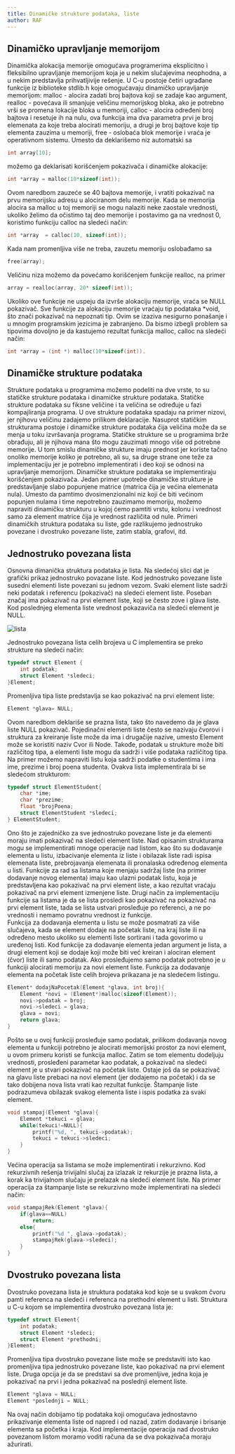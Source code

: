 ```yaml
---
title: Dinamičke strukture podataka, liste
author: RAF
---
```

## Dinamičko upravljanje memorijom
Dinamička alokacija memorije omogućava programerima eksplicitno i fleksibilno upravljanje memorijom koja je u nekim slučajevima neophodna, a u nekim predstavlja prihvatljivije rešenje. 
U C-u postoje četiri ugrađane funkcije iz biblioteke stdlib.h koje omogućavaju dinamičko upravljanje memorijom:
malloc - alocira zadati broj bajtova koji se zadaje kao argument,
realloc - povećava ili smanjuje veličinu memorijskog bloka, ako je potrebno vrši se promena lokacije bloka u memoriji,
calloc -  alocira određeni broj bajtova i resetuje ih na nulu, ova funkcija ima dva parametra prvi je broj elemenata za koje treba alocirati memoriju, a drugi je broj bajtove koje tip elementa zauzima u memoriji, 
free - oslobaća blok memorije i vraća je operativnom sistemu. 
Umesto da deklarišemo niz automatski sa 
```c
int array[10];
```
možemo ga deklarisati korišćenjem pokazivača i dinamičke alokacije:
```c
int *array = malloc(10*sizeof(int));
```
Ovom naredbom zauzeće se 40 bajtova memorije, i vratiti pokazivač na prvu memorijsku adresu u alociranom delu memorije. 
Kada se memorija alocira sa malloc u toj memoriji se mogu nalaziti neke zaostale vrednosti, ukoliko želimo da očistimo taj deo memorije i postavimo ga na vrednost 0, koristimo funkciju calloc na sledeći način:
```c
int *array  = calloc(10, sizeof(int));
```
Kada nam promenljiva više ne treba, zauzetu memoriju oslobađamo sa
```c
free(array);
```
Veličinu niza možemo da povećamo korišćenjem funkcije realloc, na primer
```c
array = realloc(array, 20* sizeof(int));
```
Ukoliko ove funkcije ne uspeju da izvrše alokaciju memorije, vraća se NULL pokazivač. 
Sve funkcije za alokaciju memorije vraćaju tip podataka &ast;void, što znači pokazivač na nepoznati tip. Ovim se izaziva nesigurno ponašanje i u mnogim programskim jezicima je zabranjeno. Da bismo izbegli problem sa tipovima dovoljno je da kastujemo rezultat funkcija malloc, calloc na sledeći način:
```c
int *array = (int *) malloc(10*sizeof(int)).
```
## Dinamičke strukture podataka
Strukture podataka u programima možemo podeliti na dve vrste, to su statičke strukture podataka i dinamičke strukture podataka. Statičke strukture podataka su fiksne veličine i ta veličina se određuje u fazi kompajliranja programa. U ove strukture podataka spadaju na primer nizovi, jer njihovu veličinu zadajemo prilikom deklaracije. Nasuprot statičkim strukturama postoje i dinamičke strukture podataka čija veličina može da se menja u toku izvršavanja programa. 
Statičke strukture se u programima brže obrađuju, ali je njihova mana što mogu zauzimati mnogo više od potrebne memorije. U tom smislu dinamičke strukture imaju prednost jer koriste tačno onoliko memorije koliko je potrebno, ali su, sa druge strane one teže za implementaciju jer je potrebno implementirati i deo koji se odnosi na upravljanje memorijom. Dinamičke strukture podataka se implementiraju korišćenjem pokazivača. 
Jedan primer upotrebe dinamičke strukture je predstavljanje slabo popunjene matrice (matrica čija je većina elemenata nula). Umesto da pamtimo dvosimenzionalni niz koji će biti većinom popunjen nulama i time nepotrebno zauzimamo memoriju, možemo napraviti dinamičku strukturu u kojoj ćemo pamtiti vrstu, kolonu i vrednost samo za element matrice čija je vrednost različita od nule.
Primeri dinamičkih struktura podataka su liste, gde razlikujemo jednostruko povezane i dvostruko povezane liste, zatim stabla, grafovi, itd. 

## Jednostruko povezana lista
Osnovna dimanička struktura podataka je lista. Na sledećoj slici dat je grafički prikaz jednostruko povazane liste. Kod jednostruko povezane liste susedni elementi liste povezani su jednom vezom. Svaki element liste sadrži neki podatak i referencu (pokazivač) na sledeći element liste. Poseban značaj ima pokazivač na prvi element liste, koji se često zove i glava liste. Kod poslednjeg elementa liste vrednost pokazaviča na sledeći element je NULL. 

![lista](media/nedelja_11/lista.png)

Jednostruko povezana lista celih brojeva u C implementira se preko strukture na sledeći način: 
```c
typedef struct Element {
	int podatak;
	struct Element *sledeci;
}Element;
```
Promenljiva tipa liste predstavlja se kao pokazivač na prvi element liste:
```c
Element *glava= NULL;
```
Ovom naredbom deklariše se prazna lista, tako što navedemo da je glava liste NULL pokazivač. 
Pojedinačni elementi liste često se nazivaju čvorovi i struktura za kreiranje liste može da ima i drugačije nazive, umesto Element može se koristiti naziv Cvor ili Node. Takođe, podatak u strukture može biti različitog tipa, a elementi liste mogu da sadrži i više podataka različitog tipa. Na primer možemo napraviti listu koja sadrži podatke o studentima i ima ime, prezime i broj poena studenta. Ovakva lista implementirala bi se sledećom strukturom:

```c
typedef struct ElementStudent{
	char *ime;
	char *prezime;
	float *brojPoena;
	struct ElementStudent *sledeci;
} ElementStudent;
```
Ono što je zajedničko za sve jednostruko povezane liste je da elementi moraju imati pokazivač na sledeći element liste. 
Nad opisanim strukturama mogu se implementirati mnoge operacije nad listom, kao što su dodavanje elementa u listu, izbacivanje elementa iz liste i obilazak liste radi ispisa elemenata liste, prebrojavanja elemenata ili pronalaska određenog elementa u listi.
Funkcije za rad sa listama koje menjaju sadržaj liste (na primer dodavanje novog elementa) imaju kao ulazni podatak listu, koja je predstavljena kao pokazivač na prvi element liste, a kao rezultat vraćaju pokazivač na prvi element izmenjene liste. Drugi način za implementaciju funkcije sa listama je da se lista prosledi kao pokazivač na pokazivač na prvi element liste, tada se lista ustvari prosleđuje po referenci, a ne po vrednosti i nemamo povratnu vrednost iz funkcije.  
Funkcija za dodavanja elementa u listu se može posmatrati za više slučajeva, kada se element dodaje na početak liste, na kraj liste ili na određeno mesto ukoliko su elementi liste sortirani i tada govorimo u uređenoj listi. Kod funkcije za dodavanje elementa jedan argument je lista, a drugi element koji se dodaje koji može biti već kreiran i alociran element (čvor) liste ili samo podatak. Ako prosleđujemo samo podatak potrebno je u funkciji alocirati memoriju za novi element liste. 
Funkcija za dodavanje elementa na početak liste celih brojeva prikazana je na sledećem listingu. 
```c
Element* dodajNaPocetak(Element *glava, int broj){
    Element *novi = (Element*)malloc(sizeof(Element));
    novi->podatak = broj;
    novi->sledeci = glava;
    glava = novi;
    return glava;
}
```
Pošto se u ovoj funkciji prosleđuje samo podatak, prilikom dodavanja novog elementa u funkciji potrebno je alocirati memorijski prostor za novi element, u ovom primeru koristi se funkcija malloc. Zatim se tom elementu dodeljuju vrednosti, prosleđeni parametar kao podatak, a pokazivač na sledeći element je u stvari pokazivač na početak liste. Ostaje još da se pokazivač na glavu liste prebaci na novi element (jer dodajemo na početak) i da se tako dobijena nova lista vrati kao rezultat funkcije. 
Štampanje liste podrazumeva obilazak svakog elementa liste i ispis podatka za svaki element.
```c
void stampaj(Element *glava){
    Element *tekuci = glava;
    while(tekuci!=NULL){
        printf("%d, ", tekuci->podatak);
        tekuci = tekuci->sledeci;
    }
}
```
Većina operacija sa listama se može implementirati i rekurzivno. Kod rekurzivnih rešenja trivijalni slučaj za izlazak iz rekurzije je prazna lista, a korak ka trivijalnom slučaju je prelazak na sledeći element liste. Na primer operacija za štampanje liste se rekurzivno može implementirati na sledeći način:
```c
void stampajRek(Element *glava){
    if(glava==NULL)
        return;
    else{
        printf("%d ", glava->podatak);
        stampajRek(glava->sledeci);
    }
}
```
## Dvostruko povezana lista
Dvostruko povezana lista je struktura podataka kod koje se u svakom čvoru pamti referenca na sledeći i referenca na prethodni element u listi. 
Struktura u C-u kojom se implementira dvostruko povezana lista je:
```c
typedef struct Element{
	int podatak;
	struct Element *sledeci;
	struct Element *prethodni;
}Element;
```
Promenljiva tipa dvostruko povezane liste može se predstaviti isto kao promenljiva tipa jednostruko povezane liste, kao pokazivač na prvi element liste. Druga opcija je da se predstavi sa dve promenljive, jedna koja je pokazivač na prvi i jedna pokazivač na poslednji element liste.
```c
Element *glava = NULL;
Element *poslednji = NULL;
```
Na ovaj način dobijamo tip podataka koji omogućava jednostavno prikazivanje elementa liste od napred i od nazad, zatim dodavanje i brisanje elementa sa početka i kraja. Kod implementacije operacija nad dvostruko povezanom listom moramo voditi računa da se dva pokazivača moraju ažurirati. 








